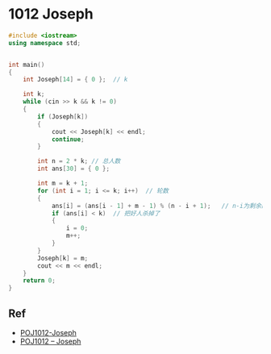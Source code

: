 # 1012 Joseph

```c++
#include <iostream>
using namespace std;


int main()
{
	int Joseph[14] = { 0 };  // k

	int k;
	while (cin >> k && k != 0)
	{
		if (Joseph[k])
		{
			cout << Joseph[k] << endl;
			continue;
		}

		int n = 2 * k; // 总人数
		int ans[30] = { 0 };

		int m = k + 1;
		for (int i = 1; i <= k; i++)  // 轮数
		{
			ans[i] = (ans[i - 1] + m - 1) % (n - i + 1);   // n-i为剩余的人数
			if (ans[i] < k)  // 把好人杀掉了
			{
				i = 0;
				m++;
			}
		}
		Joseph[k] = m;
		cout << m << endl;
	}
	return 0;
}
```

## Ref

- [POJ1012-Joseph](https://blog.csdn.net/lyy289065406/article/details/6648444)
- [POJ1012 – Joseph](http://exp-blog.com/2018/06/23/pid-945/)